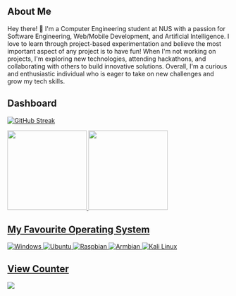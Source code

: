 <!--
# WHYELAB_GitHubProfile
-->

## About Me
Hey there! 👋 I'm a Computer Engineering student at NUS with a passion for Software Engineering, Web/Mobile Development, and Artificial Intelligence. I love to learn through project-based experimentation and believe the most important aspect of any project is to have fun! When I'm not working on projects, I'm exploring new technologies, attending hackathons, and collaborating with others to build innovative solutions. Overall, I'm a curious and enthusiastic individual who is eager to take on new challenges and grow my tech skills.

## Dashboard
[![GitHub Streak](https://github-readme-streak-stats.herokuapp.com?user=YEOWEIHNGWHYELAB&theme=neon-palenight)](https://git.io/streak-stats)

<div>
  <a href="https://github.com/YEOWEIHNGWHYELAB">
  <img height="180em" src="https://github-readme-stats.vercel.app/api?username=YEOWEIHNGWHYELAB&show_icons=true&theme=radical&title_color=3cb480&locale=en"/>
  <img height="180em" src="https://github-readme-stats.vercel.app/api/top-langs/?username=YEOWEIHNGWHYELAB&layout=compact&theme=blue-green"/>
</div> 

## My Favourite Operating System 
![Windows](/OperatingSystemIcon/windows10.png)
![Ubuntu](OperatingSystemIcon/ubuntu.png)
![Raspbian](OperatingSystemIcon/raspbian.png)
![Armbian](OperatingSystemIcon/armbian.png)
![Kali Linux](OperatingSystemIcon/kali_linux.png)

## View Counter
<img src="https://komarev.com/ghpvc/?username=YEOWEIHNGWHYELAB">
